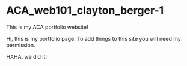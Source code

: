 # ACA_web101_clayton_berger-1
This is my ACA portfolio website!

Hi, this is my portfolio page. To add things to this site you will need my permission.

HAHA, we did it!